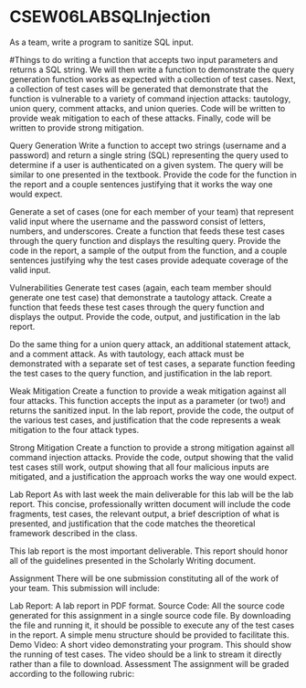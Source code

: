 # CSEW06LABSQLInjection
As a team, write a program to sanitize SQL input.


#Things to do 
writing a function that accepts two input parameters and returns a SQL string. 
We will then write a function to demonstrate the query generation function works as expected with a collection of test cases. 
Next, a collection of test cases will be generated that demonstrate that the function is vulnerable to a variety of command injection attacks: tautology, union query, comment attacks, and union queries. 
Code will be written to provide weak mitigation to each of these attacks. 
Finally, code will be written to provide strong mitigation.

Query Generation
Write a function to accept two strings (username and a password) and return a single string (SQL) representing the query used to determine if a user is authenticated on a given system. 
The query will be similar to one presented in the textbook. 
Provide the code for the function in the report and a couple sentences justifying that it works the way one would expect.


Generate a set of cases (one for each member of your team) that represent valid input where the username and the password consist of letters, numbers, and underscores. 
Create a function that feeds these test cases through the query function and displays the resulting query. 
Provide the code in the report, a sample of the output from the function, and a couple sentences justifying why the test cases provide adequate coverage of the valid input.


Vulnerabilities
Generate test cases (again, each team member should generate one test case) that demonstrate a tautology attack. Create a function that feeds these test cases through the query function and displays the output. Provide the code, output, and justification in the lab report.


Do the same thing for a union query attack, an additional statement attack, and a comment attack. As with tautology, each attack must be demonstrated with a separate set of test cases, a separate function feeding the test cases to the query function, and justification in the lab report.


Weak Mitigation
Create a function to provide a weak mitigation against all four attacks. This function accepts the input as a parameter (or two!) and returns the sanitized input. In the lab report, provide the code, the output of the various test cases, and justification that the code represents a weak mitigation to the four attack types.


Strong Mitigation
Create a function to provide a strong mitigation against all command injection attacks. Provide the code, output showing that the valid test cases still work, output showing that all four malicious inputs are mitigated, and a justification the approach works the way one would expect.


Lab Report
As with last week the main deliverable for this lab will be the lab report. This concise, professionally written document will include the code fragments, test cases, the relevant output, a brief description of what is presented, and justification that the code matches the theoretical framework described in the class.

This lab report is the most important deliverable. This report should honor all of the guidelines presented in the Scholarly Writing document.

Assignment
There will be one submission constituting all of the work of your team. This submission will include:

Lab Report: A lab report in PDF format.
Source Code: All the source code generated for this assignment in a single source code file. By downloading the file and running it, it should be possible to execute any of the test cases in the report. A simple menu structure should be provided to facilitate this.
Demo Video: A short video demonstrating your program. This should show the running of test cases. The video should be a link to stream it directly rather than a file to download.
Assessment
The assignment will be graded according to the following rubric:
